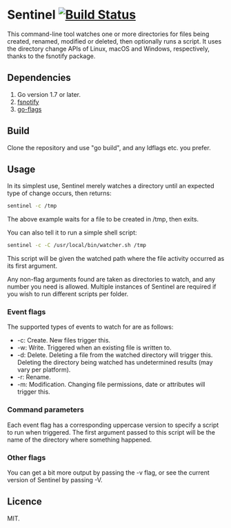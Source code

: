 # Sentinel [![Build Status](https://travis-ci.org/Urethramancer/sentinel.svg)](https://travis-ci.org/Urethramancer/sentinel)
This command-line tool watches one or more directories for files being created, renamed, modified or deleted, then optionally runs a script. It uses the directory change APIs of Linux, macOS and Windows, respectively, thanks to the fsnotify package.

## Dependencies
1. Go version 1.7 or later.
2. [fsnotify](https://github.com/fsnotify/fsnotify)
3. [go-flags](https://github.com/jessevdk/go-flags)

## Build
Clone the repository and use "go build", and any ldflags etc. you prefer.

## Usage
In its simplest use, Sentinel merely watches a directory until an expected type of change occurs, then returns:

```sh
sentinel -c /tmp
```

The above example waits for a file to be created in /tmp, then exits.

You can also tell it to run a simple shell script:

```sh
sentinel -c -C /usr/local/bin/watcher.sh /tmp
```

This script will be given the watched path where the file activity occurred as its first argument.

Any non-flag arguments found are taken as directories to watch, and any number you need is allowed. Multiple instances of Sentinel are required if you wish to run different scripts per folder.

### Event flags
The supported types of events to watch for are as follows:

+ -c: Create. New files trigger this.
+ -w: Write. Triggered when an existing file is written to.
+ -d: Delete. Deleting a file from the watched directory will trigger this. Deleting the directory being watched has undetermined results (may vary per platform).
+ -r: Rename.
+ -m: Modification. Changing file permissions, date or attributes will trigger this.

### Command parameters
Each event flag has a corresponding uppercase version to specify a script to run when triggered. The first argument passed to this script will be the name of the directory where something happened.

### Other flags
You can get a bit more output by passing the -v flag, or see the current version of Sentinel by passing -V.

## Licence
MIT.
